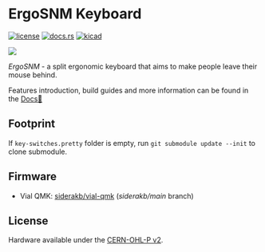 # ErgoSNM Keyboard

[![license](https://img.shields.io/badge/License-CERN--OHL--P_v2-limegreen)](https://github.com/siderakb/ergo-snm-keyboard/blob/main/LICENSE-CERN-OHL-P)
[![docs.rs](https://img.shields.io/badge/Docs-latest-blue)](https://siderakb.github.io/docs/ergosnm/rev2)
[![kicad](https://img.shields.io/badge/KiCad-v7-orange)](https://github.com/siderakb/ergo-snm-keyboard/tree/main/ErgoSNM_Keyboard)

![](https://i.imgur.com/ovP1uKJ.jpg)

*ErgoSNM* \- a split ergonomic keyboard that aims to make people leave their mouse behind.

Features introduction, build guides and more information can be found in the [Docs:book:](https://siderakb.github.io/docs/intro)

## Footprint

If `key-switches.pretty` folder is empty, run `git submodule update --init` to clone submodule.

## Firmware

- Vial QMK: [siderakb/vial-qmk](https://github.com/siderakb/vial-qmk/tree/siderakb/main/keyboards/siderakb/ergosnm) (*siderakb/main* branch)

## License

Hardware available under the [CERN-OHL-P v2](/LICENSE-CERN-OHL-P).

